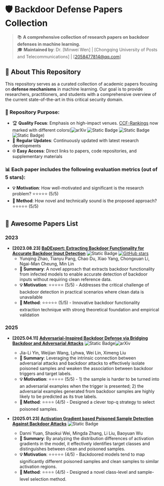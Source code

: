 # 🛡️ Backdoor Defense Papers Collection

> 📚 **A comprehensive collection of research papers on backdoor defenses in machine learning.**  
> 🎓 **Maintained by**: Dr. [Minwei Wen] | [Chongqing University of Posts and Telecommunications] | [2058477814@qq.com]

## 📖 About This Repository

This repository serves as a curated collection of academic papers focusing on **defense mechanisms** in machine learning. Our goal is to provide researchers, practitioners, and students with a comprehensive overview of the current state-of-the-art in this critical security domain.


### 🎯 **Repository Purpose:**
- 🏆 **Quality Focus**: Emphasis on high-impact venues. [CCF-Rankings](https://www.ccf.org.cn/en/About_CCF/Media_Center/) now marked with different colors(![arXiv](https://img.shields.io/badge/CCF_A-dc3545) ![Static Badge](https://img.shields.io/badge/CCF_B-ffc107) ![Static Badge](https://img.shields.io/badge/CCF_C-28a745) ![Static Badge](https://img.shields.io/badge/CCF_None-6c757d))
- 🔄 **Regular Updates**: Continuously updated with latest research developments
- 🌐 **Easy Access**: Direct links to papers, code repositories, and supplementary materials

### 📊 **Each paper includes the following evaluation metrics (out of 5 stars):**
- **💡 Motivation**: How well-motivated and significant is the research problem? ⭐⭐⭐⭐⭐ (5/5)
- **🔧 Method**: How novel and technically sound is the proposed approach? ⭐⭐⭐⭐⭐ (5/5)

<h2 id="awesome-papers"> 👑 Awesome Papers List </h2>

<h3 id="attacks"> 2023 </h3>

* **[2023.08.23]** **[BaDExpert: Extracting Backdoor Functionality for Accurate Backdoor Input Detection](https://openreview.net/forum?id=s56xikpD92)** ![Static Badge](https://img.shields.io/badge/ICLR'24-6c757d) [![GitHub stars](https://img.shields.io/github/stars/vtu81/backdoor-toolbox?style=social)]([https://github.com/yunqing-me/AttackVLM](https://github.com/vtu81/backdoor-toolbox)) 
  * Yunqing Zhao, Tianyu Pang, Chao Du, Xiao Yang, Chongxuan Li, Ngai-Man Cheung, Min Lin
  * **📝 Summary**: A novel approach that extracts backdoor functionality from infected models to enable accurate detection of backdoor inputs without requiring clean reference data.
  * **💡 Motivation**: ⭐⭐⭐⭐⭐ (5/5) - Addresses the critical challenge of backdoor detection in practical scenarios where clean data is unavailable
  * **🔧 Method**: ⭐⭐⭐⭐⭐ (5/5) - Innovative backdoor functionality extraction technique with strong theoretical foundation and empirical validation

<h3 id="attacks"> 2025 </h3>

* **[2025.04.11]** **[Adversarial-Inspired Backdoor Defense via Bridging Backdoor and Adversarial Attacks](https://ojs.aaai.org/index.php/AAAI/article/view/33030)** ![Static Badge](https://img.shields.io/badge/AAAI'25-6c757d)![arXiv](https://img.shields.io/badge/CCF_A-dc3545)
  * Jia-Li Yin, Weijian Wang, Lyhwa, Wei Lin, Ximeng Liu
  * **📝 Summary**: Leveraging the intrinsic connection between adversarial attacks and backdoor attacks to effectively isolate poisoned samples and weaken the association between backdoor triggers and target labels.
  * **💡 Motivation**: ⭐⭐⭐⭐⭐ (5/5) - 1) the sample is harder to be turned into an adversarial examples when the trigger is presented; 2) the adversarial examples generated from backdoor samples are highly likely to be predicted as its true labels.
  * **🔧 Method**: ⭐⭐⭐⭐ (4/5) - Designed a clever top-q strategy to select poisoned samples.

* **[2025.01.23]** **[Activation Gradient based Poisoned Sample Detection Against Backdoor Attacks](https://openreview.net/forum?id=VNMJfBBUd5)** ![Static Badge](https://img.shields.io/badge/ICLR'25-6c757d)
  * Danni Yuan, Shaokui Wei, Mingda Zhang, Li Liu, Baoyuan Wu
  * **📝 Summary**: By analyzing the distribution differences of activation gradients in the model, it effectively identifies target classes and distinguishes between clean and poisoned samples.
  * **💡 Motivation**: ⭐⭐⭐⭐⭐ (4/5) - Backdoored models tend to map significantly different poisoned samples and clean samples to similar activation regions.
  * **🔧 Method**: ⭐⭐⭐⭐ (4/5) - Designed a novel class-level and sample-level selection method.
